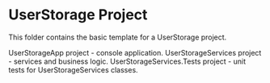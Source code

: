 # UserStorage Project

This folder contains the basic template for a UserStorage project.

UserStorageApp project - console application.
UserStorageServices project - services and business logic.
UserStorageServices.Tests project - unit tests for UserStorageServices classes.